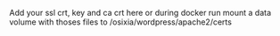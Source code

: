 Add your ssl crt, key and ca crt here
or during docker run mount a data volume with thoses files to /osixia/wordpress/apache2/certs
